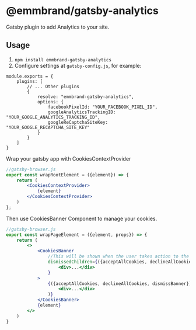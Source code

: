 # @emmbrand/gatsby-analytics

Gatsby plugin to add Analytics to your site.

## Usage

1. ```npm install emmbrand-gatsby-analytics```
3. Configure settings at ```gatsby-config.js```, for example:

```node
module.exports = {
    plugins: [
        // ... Other plugins
        {
            resolve: "emmbrand-gatsby-analytics",
            options: {
                facebookPixelId: "YOUR_FACEBOOK_PIXEL_ID",
                googleAnalyticsTrackingID: "YOUR_GOOGLE_ANALYTICS_TRACKING_ID",
                googleReCaptchaSiteKey: "YOUR_GOOGLE_RECAPTCHA_SITE_KEY"
            }
        }
    ]
}
```

Wrap your gatsby app with CookiesContextProvider

```jsx
//gatsby-browser.js
export const wrapRootElement = ({element}) => {
    return (
        <CookiesContextProvider>
            {element}
        </CookiesContextProvider>
    )
};
```

Then use CookiesBanner Component to manage your cookies.

```jsx
//gatsby-browser.js
export const wrapPageElement = ({element, props}) => {
    return (
        <>
            <CookiesBanner
                //This will be shown when the user takes action to the main banner
                dismissedChildren={({acceptAllCookies, declineAllCookies}) =>
                    <div>...</div>
                }
            >
                {({acceptAllCookies, declineAllCookies, dismissBanner}) => (
                    <div>...</div>
                )}
            </CookiesBanner>
            {element}
        </>
    )
}
```
